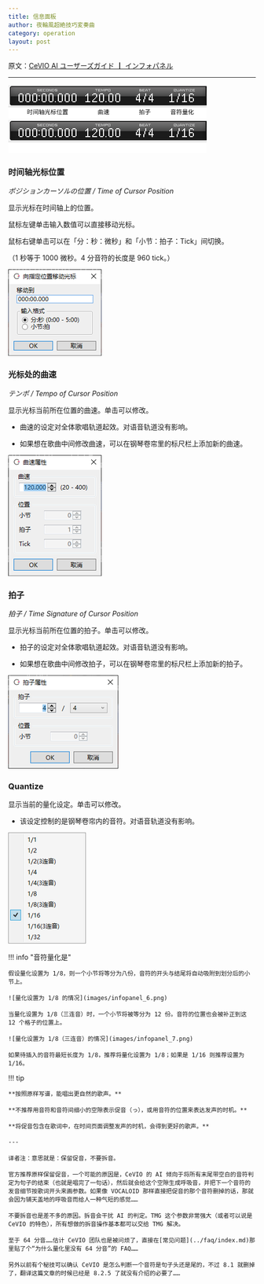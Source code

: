 ```yaml
---
title: 信息面板
author: 夜輪風超絶技巧変奏曲
category: operation
layout: post
---
```

原文：[CeVIO AI ユーザーズガイド ┃ インフォパネル](https://cevio.jp/guide/cevio_ai/operation/infopanel/)

---

![info panel](images/infopanel_1.png#only-light)
![info panel](images/infopanel_1_dark.png#only-dark)

### 时间轴光标位置

*ポジションカーソルの位置 / Time of Cursor Position*

显示光标在时间轴上的位置。

鼠标左键单击输入数值可以直接移动光标。

鼠标右键单击可以在「分：秒：微秒」和「小节：拍子：Tick」间切换。

（1 秒等于 1000 微秒。4 分音符的长度是 960 tick。）

![move to position](images/infopanel_2.png)

### 光标处的曲速

*テンポ / Tempo of Cursor Position*

显示光标当前所在位置的曲速。单击可以修改。

* 曲速的设定对全体歌唱轨道起效。对语音轨道没有影响。

* 如果想在歌曲中间修改曲速，可以在钢琴卷帘里的标尺栏上添加新的曲速。

![tempo](images/infopanel_3.png)

### 拍子

*拍子 / Time Signature of Cursor Position*

显示光标当前所在位置的拍子。单击可以修改。

* 拍子的设定对全体歌唱轨道起效。对语音轨道没有影响。

* 如果想在歌曲中间修改拍子，可以在钢琴卷帘里的标尺栏上添加新的拍子。

![time signature](images/infopanel_4.png)

### Quantize

显示当前的量化设定。单击可以修改。

* 该设定控制的是钢琴卷帘内的音符。对语音轨道没有影响。

![quantize](images/infopanel_5.png)

!!! info "音符量化是"

    假设量化设置为 1/8，则一个小节将等分为八份，音符的开头与结尾将自动吸附到划分后的小节上。

    ![量化设置为 1/8 的情况](images/infopanel_6.png)

    当量化设置为 1/8（三连音）时，一个小节将被等分为 12 份。音符的位置也会被补正到这 12 个格子的位置上。

    ![量化设置为 1/8（三连音）的情况](images/infopanel_7.png)

    如果待插入的音符最短长度为 1/8，推荐将量化设置为 1/8；如果是 1/16 则推荐设置为 1/16。

!!! tip

    **按照原样写谱，能唱出更自然的歌声。**

    **不推荐用音符和音符间细小的空隙表示促音（っ），或用音符的位置来表达发声的时机。**

    **将促音包含在歌词中，在时间页面调整发声的时机，会得到更好的歌声。**

    ---

    译者注：意思就是：保留促音，不要拆音。

    官方推荐原样保留促音，一个可能的原因是，CeVIO 的 AI 倾向于将所有末尾带空白的音符判定为句子的结束（也就是唱完了一句话），然后就会给这个空隙生成呼吸音，并把下一个音符的发音细节按歌词开头来画参数。如果像 VOCALOID 那样直接把促音的那个音符删掉的话，那就会因为铺天盖地的呼吸音而给人一种气短的感觉……

    不要拆音也是差不多的原因。拆音会干扰 AI 的判定。TMG 这个参数非常强大（或者可以说是 CeVIO 的特色），所有想做的拆音操作基本都可以交给 TMG 解决。

    至于 64 分音……估计 CeVIO 团队也是被问烦了，直接在[常见问题](../faq/index.md)那里贴了个“为什么量化里没有 64 分音”的 FAQ……

    另外以前有个秘技可以确认 CeVIO 是怎么判断一个音符是句子头还是尾的，不过 8.1 就删掉了，翻译这篇文章的时候已经是 8.2.5 了就没有介绍的必要了……
